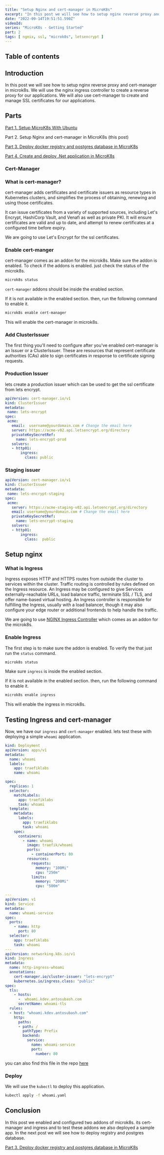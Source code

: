 ```yaml
---
title: "Setup Nginx and cert-manager in MicroK8s"
excerpt: "In this post we will see how to setup nginx reverse proxy and cert-manager in microk8s"
date: "2022-09-14T19:51:51.590Z"
videoId: 
series: "MicroK8s - Getting Started"
part: 2
tags: [ ngnix, ssl, "microk8s", letsencrypt ]
---
```


## Table of contents

## Introduction

In this post we will see how to setup nginx reverse proxy and cert-manager in microk8s. We will use the nginx ingress controller to create a reverse proxy for our applications. We will also use cert-manager to create and manage SSL certificates for our applications.

## Parts

[Part 1. Setup MicroK8s With Ubuntu](/posts/setup-micro-k8s-with-ubuntu)

Part 2. Setup Nginx and cert-manager in MicroK8s (this post)

[Part 3. Deploy docker registry and postgres database in MicroK8s](/posts/deploy-docker-registry-and-postgres-database-in-micro-k8s)

[Part 4. Create and deploy .Net application in MicroK8s](/posts/create-and-deploy-dotnet-application-in-micro-k8s)

### Cert-Manager

### What is cert-manager?

cert-manager adds certificates and certificate issuers as resource types in Kubernetes clusters, and simplifies the process of obtaining, renewing and using those certificates.

It can issue certificates from a variety of supported sources, including Let's Encrypt, HashiCorp Vault, and Venafi as well as private PKI. It will ensure certificates are valid and up to date, and attempt to renew certificates at a configured time before expiry.

We are going to use Let's Encrypt for the ssl certificates.

### Enable cert-manger

cert-manager comes as an addon for the microk8s. Make sure the addon is enabled. To check if the addons is enabled. just check the status of the microk8s.

```bash
microk8s status
```

`cert-manager` addons should be inside the enabled section.

If it is not available in the enabled section. then, run the following command to enable it.

```bash
microk8s enable cert-manager
```

This will enable the cert-manager in microk8s.

### Add ClusterIssuer

The first thing you'll need to configure after you've enabled cert-manager is an Issuer or a ClusterIssuer. These are resources that represent certificate authorities (CAs) able to sign certificates in response to certificate signing requests.

### Production Issuer

lets create a production issuer which can be used to get the ssl certificate from lets encrypt.

```yaml
apiVersion: cert-manager.io/v1
kind: ClusterIssuer
metadata:
 name: lets-encrypt
spec:
 acme:
   email:  username@yourdomain.com # Change the email here
   server: https://acme-v02.api.letsencrypt.org/directory
   privateKeySecretRef:
     name: lets-encrypt-prod
   solvers:
   - http01:
       ingress:
         class: public
```

### Staging issuer

```yaml
apiVersion: cert-manager.io/v1
kind: ClusterIssuer
metadata:
 name: lets-encrypt-staging
spec:
 acme:
   server: https://acme-staging-v02.api.letsencrypt.org/directory
   email: username@yourdomain.com # Change the email here
   privateKeySecretRef:
     name: lets-encrypt-staging
   solvers:
   - http01:
       ingress:
         class:  public
```

## Setup nginx

### What is Ingress

Ingress exposes HTTP and HTTPS routes from outside the cluster to services within the cluster. Traffic routing is controlled by rules defined on the Ingress resource. An Ingress may be configured to give Services externally-reachable URLs, load balance traffic, terminate SSL / TLS, and offer name-based virtual hosting. An Ingress controller is responsible for fulfilling the Ingress, usually with a load balancer, though it may also configure your edge router or additional frontends to help handle the traffic.

We are going to use [NGINX Ingress Controller](https://kubernetes.github.io/ingress-nginx/) which comes as an addon for the microk8s.

### Enable Ingress

The first step is to make sure the addon is enabled. To verify the that just run the `status` command.

```bash
microk8s status
```

Make sure `ingress` is inside the enabled section.

If it is not available in the enabled section. then, run the following command to enable it.

```bash
microk8s enable ingress
```

This will enable the ingress in microk8s.

## Testing Ingress and cert-manager

Now, we have our `ingress` and `cert-manager` enabled. lets test these with deploying a simple `whoami` application.

```yaml
kind: Deployment
apiVersion: apps/v1
metadata:
  name: whoami
  labels:
    app: traefiklabs
    name: whoami

spec:
  replicas: 1
  selector:
    matchLabels:
      app: traefiklabs
      task: whoami
  template:
    metadata:
      labels:
        app: traefiklabs
        task: whoami
    spec:
      containers:
        - name: whoami
          image: traefik/whoami
          ports:
            - containerPort: 80
          resources:
            requests:
              memory: "100Mi"
              cpu: "250m"
            limits:
              memory: "200Mi"
              cpu: "500m"

---
apiVersion: v1
kind: Service
metadata:
  name: whoami-service
spec:
  ports:
    - name: http
      port: 80
  selector:
    app: traefiklabs
    task: whoami
---
apiVersion: networking.k8s.io/v1
kind: Ingress
metadata:
  name: http-ingress-whoami
  annotations:
    cert-manager.io/cluster-issuer: "lets-encrypt"
    kubernetes.io/ingress.class: "public"
spec:
  tls:
    - hosts:
      -  whoami.kdev.antosubash.com
      secretName: whoami-tls
  rules:
  - host: "whoami.kdev.antosubash.com"
    http:
      paths:
      - path: /
        pathType: Prefix
        backend:
          service: 
            name: whoami-service
            port: 
              number: 80
```

you can also find this file in the repo [here](https://github.com/antosubash/microk8s-hetzner-deployment/blob/main/whoami/whoami.yaml)

### Deploy

We will use the `kubectl` to deploy this application.

```bash
kubectl apply -f whoami.yaml
```

## Conclusion

In this post we enabled and configured two addons of microk8s. its cert-manager and ingress and to test these addons we also deployed a sample app. In the next post we will see how to deploy registry and postgres database.

[Part 3. Deploy docker registry and postgres database in MicroK8s](/posts/deploy-docker-registry-and-postgres-database-in-micro-k8s)
